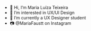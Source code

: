- 👋 Hi, I’m Maria Luíza Teixeira
- 👀 I’m interested in UX/UI Design         
- 🌱 I’m currently a UX Designer student  
- 📷 @MariaFaustt on Instagram 
  

<!---    
MariaLTN/MariaLTN is a ✨ special ✨ repository because its `README.md` (this file) appears on your GitHub profile.
You can click the Preview link to take a look at your changes.
--->
